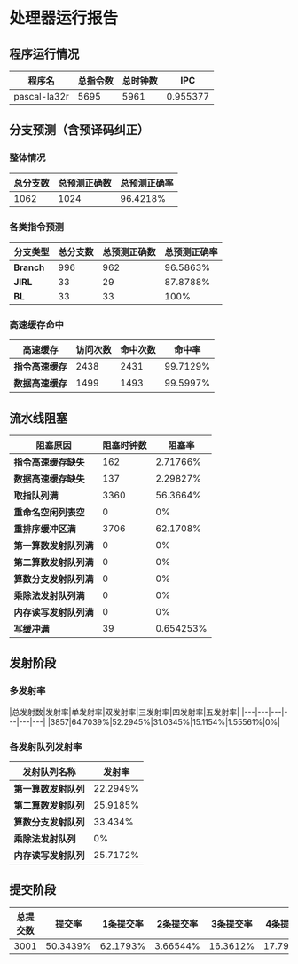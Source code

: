 # 处理器运行报告
## 程序运行情况
|程序名|总指令数|总时钟数|IPC|
|---|---|---|---|
|pascal-la32r|5695|5961|0.955377|

## 分支预测（含预译码纠正）
### 整体情况
|总分支数|总预测正确数|总预测正确率|
|---|---|---|
|1062|1024|96.4218%|

### 各类指令预测
|分支类型|总分支数|总预测正确数|总预测正确率|
|---|---|---|---|
|**Branch**| 996 | 962 | 96.5863%|
|**JIRL**| 33 | 29 | 87.8788%|
|**BL**| 33 | 33 | 100%|

### 高速缓存命中
|高速缓存|访问次数|命中次数|命中率|
|---|---|---|---|
|**指令高速缓存**| 2438 | 2431 | 99.7129%|
|**数据高速缓存**| 1499 | 1493 | 99.5997%|
## 流水线阻塞
|阻塞原因|阻塞时钟数|阻塞率|
|---|---|---|
|**指令高速缓存缺失**| 162 | 2.71766%|
|**数据高速缓存缺失**| 137 | 2.29827%|
|**取指队列满**| 3360 | 56.3664%|
|**重命名空闲列表空**|0 | 0%|
|**重排序缓冲区满**|3706 | 62.1708%|
|**第一算数发射队列满**|0 | 0%|
|**第二算数发射队列满**|0 | 0%|
|**算数分支发射队列满**|0 | 0%|
|**乘除法发射队列满**|0 | 0%|
|**内存读写发射队列满**|0 | 0%|
|**写缓冲满**|39 | 0.654253%|

## 发射阶段
### 多发射率
|总发射数|发射率|单发射率|双发射率|三发射率|四发射率|五发射率|
|---|---|---|---|---|---|
|3857|64.7039%|52.2945%|31.0345%|15.1154%|1.55561%|0%|

### 各发射队列发射率
|发射队列名称|发射率|
|---|---|
|**第一算数发射队列**|22.2949%|
|**第二算数发射队列**|25.9185%|
|**算数分支发射队列**|33.434%|
|**乘除法发射队列**|0%|
|**内存读写发射队列**|25.7172%|

## 提交阶段
|总提交数|提交率|1条提交率|2条提交率|3条提交率|4条提交率|
|---|---|---|---|---|---|
|3001|50.3439%|62.1793%|3.66544%|16.3612%|17.7941%|
